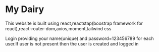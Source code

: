 # My Dairy

This website is built using react,reactstap(boostrap framework for react),react-router-dom,axios,moment,tailwind css

Login providing your name(unique) and password=123456789 for each user.If user is not present then the user is created and logged in
